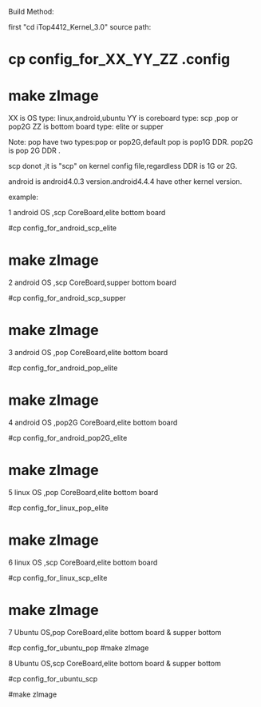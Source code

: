 Build Method:

first "cd iTop4412_Kernel_3.0" source path:


 # cp config_for_XX_YY_ZZ    .config
 # make zImage


XX is OS type: linux,android,ubuntu
YY is coreboard type: scp ,pop or pop2G
ZZ is bottom board type: elite or supper

Note:
   pop have two types:pop or pop2G,default pop is pop1G DDR. pop2G is pop 2G DDR .

   scp donot ,it is "scp" on kernel config file,regardless DDR is 1G or 2G.

   android is android4.0.3 version.android4.4.4 have other kernel version.


example:

1 android OS ,scp CoreBoard,elite bottom board

  #cp config_for_android_scp_elite

  # make zImage

2 android OS ,scp CoreBoard,supper bottom board

  #cp config_for_android_scp_supper
  # make zImage

3 android OS ,pop CoreBoard,elite bottom board

  #cp config_for_android_pop_elite

  # make zImage

4 android OS ,pop2G CoreBoard,elite bottom board

  #cp config_for_android_pop2G_elite

  # make zImage

5 linux OS ,pop CoreBoard,elite bottom board

  #cp config_for_linux_pop_elite

  # make zImage

6 linux OS ,scp CoreBoard,elite bottom board

  #cp config_for_linux_scp_elite

  # make zImage

7 Ubuntu OS,pop CoreBoard,elite bottom board & supper bottom
  
  #cp config_for_ubuntu_pop
  #make zImage

8 Ubuntu OS,scp CoreBoard,elite bottom board & supper bottom
  
  #cp config_for_ubuntu_scp

  #make zImage

  
  
  
  
  
  
  
  
  
  
  
  
  
  
  
  
  
  
  
